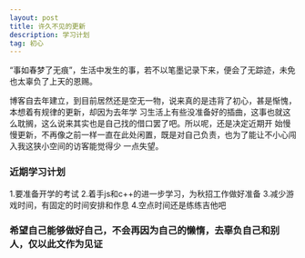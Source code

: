 ```yaml
---
layout: post
title: 许久不见的更新
description: 学习计划
tag: 初心
---
```



“事如春梦了无痕”，生活中发生的事，若不以笔墨记录下来，便会了无踪迹，未免也太辜负了上天的恩赐。

博客自去年建立，到目前居然还是空无一物，说来真的是违背了初心，甚是惭愧，本想着有规律的更新，却因为去年学
习生活上有些没准备好的插曲，这事也就这么耽搁，这么说来其实也是自己找的借口罢了吧。所以呢，还是决定近期开
始慢慢更新，不再像之前一样一直在此处闲置，既是对自己负责，也为了能让不小心闯入我这狭小空间的访客能觉得少
一点失望。

###  近期学习计划

1.要准备开学的考试
2.着手js和c++的进一步学习，为秋招工作做好准备
3.减少游戏时间，有固定的时间安排和作息
4.空点时间还是练练吉他吧



### 希望自己能够做好自己，不会再因为自己的懒惰，去辜负自己和别人，仅以此文作为见证        
